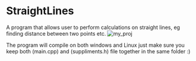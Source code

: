 # StraightLines
A program that allows user to perform calculations on straight lines, eg finding distance between two points etc.
![my_proj](https://user-images.githubusercontent.com/91114837/149006101-0df551ce-4fa8-4ec4-8bcb-c12da4f052fe.png)


The program will compile on both windows and Linux just make sure you keep both (main.cpp) and (suppliments.h) file together in the same folder :)
